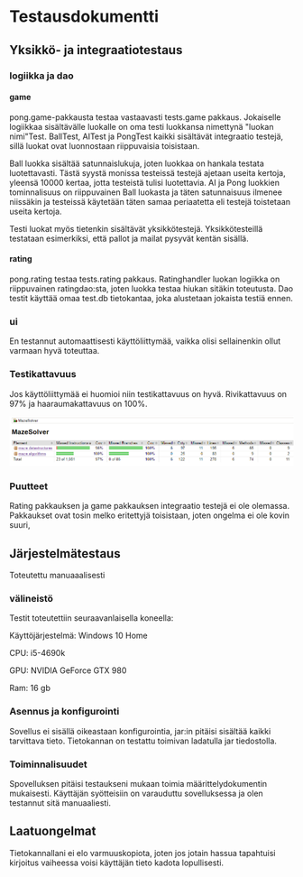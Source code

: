 # Testausdokumentti

## Yksikkö- ja integraatiotestaus

### logiikka ja dao

#### game

pong.game-pakkausta testaa vastaavasti tests.game pakkaus. Jokaiselle logiikkaa sisältävälle luokalle on oma testi luokkansa nimettynä 
"luokan nimi"Test. BallTest, AITest ja PongTest kaikki sisältävät integraatio testejä, sillä luokat ovat luonnostaan riippuvaisia
toisistaan.

Ball luokka sisältää satunnaislukuja, joten luokkaa on hankala testata luotettavasti. Tästä syystä monissa testeissä testejä ajetaan 
useita kertoja, yleensä 10000 kertaa, jotta testeistä tulisi luotettavia. AI ja Pong luokkien tominnalisuus on riippuvainen Ball luokasta 
ja täten satunnaisuus ilmenee niissäkin ja testeissä käytetään täten samaa periaatetta eli testejä toistetaan useita kertoja.

Testi luokat myös tietenkin sisältävät yksikkötestejä. Yksikkötesteillä testataan esimerkiksi, että pallot ja mailat pysyvät kentän sisällä.

#### rating

pong.rating testaa tests.rating pakkaus. Ratinghandler luokan logiikka on riippuvainen ratingdao:sta, joten luokka testaa hiukan sitäkin toteutusta. Dao testit käyttää omaa test.db tietokantaa, joka alustetaan jokaista testiä ennen. 

### ui

En testannut automaattisesti käyttöliittymää, vaikka olisi sellainenkin ollut varmaan hyvä toteuttaa.

### Testikattavuus

Jos käyttöliittymää ei huomioi niin testikattavuus on hyvä. Rivikattavuus on 97% ja haaraumakattavuus on 100%.

![Testikattavuus](https://github.com/SkarpAnton/OtPong/blob/master/dokumentaatio/Kuvat/testikattavuus.png)

### Puutteet

Rating pakkauksen ja game pakkauksen integraatio testejä ei ole olemassa. Pakkaukset ovat tosin melko eritettyjä toisistaan, joten ongelma ei ole kovin suuri,

## Järjestelmätestaus

Toteutettu manuaaalisesti

### välineistö

Testit toteutettiin seuraavanlaisella koneella:

Käyttöjärjestelmä: Windows 10 Home

CPU: i5-4690k

GPU: NVIDIA GeForce GTX 980

Ram: 16 gb

### Asennus ja konfigurointi

Sovellus ei sisällä oikeastaan konfigurointia, jar:in pitäisi sisältää kaikki tarvittava tieto. Tietokannan on testattu toimivan ladatulla jar tiedostolla.

### Toiminnalisuudet

Spovelluksen pitäisi testaukseni mukaan toimia määrittelydokumentin mukaisesti. Käyttäjän syötteisiin on varauduttu sovelluksessa ja olen testannut sitä manuaaliesti.

## Laatuongelmat

Tietokannallani ei elo varmuuskopiota, joten jos jotain hassua tapahtuisi kirjoitus vaiheessa voisi käyttäjän tieto kadota lopullisesti.

















